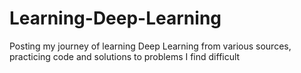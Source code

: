 # Learning-Deep-Learning
Posting my journey of learning Deep Learning from various sources, practicing code and solutions to problems I find difficult
